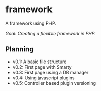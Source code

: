 framework
=========

A framework using PHP.

*Goal: Creating a flexible framework in PHP.*

Planning
--------
- v0.1: A basic file structure
- v0.2: First page with Smarty
- v0.3: First page using a DB manager
- v0.4: Using javascript plugins
- v0.5: Controller based plugin versioning

